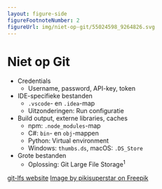 ```yaml
---
layout: figure-side
figureFootnoteNumber: 2
figureUrl: img/niet-op-git/55024598_9264826.svg
---
```


# Niet op Git

- Credentials
  - Username, password, API-key, token
- IDE-specifieke bestanden
  - `.vscode`- en `.idea`-map
  - Uitzonderingen: Run configuratie
- Build output, externe libraries, caches
  - npm: `.node_modules`-map
  - C#: `bin`- en `obj`-mappen
  - Python: Virtual environment
  - Windows: `thumbs.ds`, macOS: `.DS_Store`
- Grote bestanden
  - Oplossing: Git Large File Storage<sup>1</sup>

<Footnotes separator>
  <Footnote :number=1><a href="https://git-lfs.com/" rel="noreferrer" target="_blank">git-lfs website</a></Footnote>
  <Footnote :number=2><a href="https://www.freepik.com/free-vector/hand-drawn-no-data-concept_55024598.htm" rel="noreferrer" target="_blank">Image by pikisuperstar on Freepik</a></Footnote>
</Footnotes>
